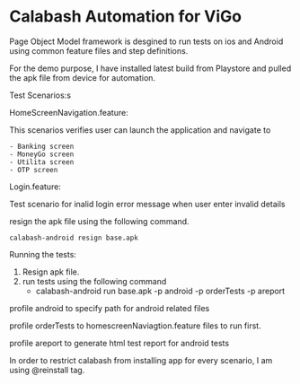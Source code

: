 # Calabash Automation for ViGo


Page Object Model framework is desgined to run tests on ios and Android using common feature files and step definitions.

For the demo purpose, I have installed latest build from Playstore and pulled the apk file from device for automation.


Test Scenarios:s 


HomeScreenNavigation.feature:
    
This scenarios verifies user can launch the application and navigate to
    
    - Banking screen
    - MoneyGo screen
    - Utilita screen
    - OTP screen
    
Login.feature:

Test scenario for inalid login error message when user enter invalid details

resign the apk file using the following command.

    calabash-android resign base.apk

Running the tests:

1. Resign apk file.
2. run tests using the following command 
    - calabash-android run base.apk -p android -p orderTests -p areport

profile android to specify path for android related files

profile orderTests to homescreenNaviagtion.feature files to run first.

profile areport to generate html test report for android tests



In order to restrict calabash from installing app for every scenario, I am using @reinstall tag.  